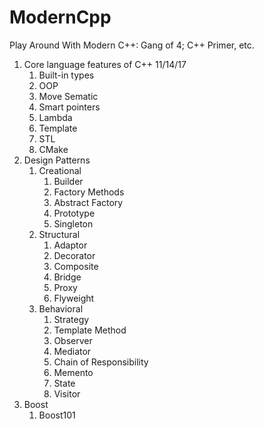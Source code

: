 # ModernCpp

Play Around With Modern C++:
Gang of 4; C++ Primer, etc.

1. Core language features of C++ 11/14/17
   1. Built-in types
   2. OOP
   3. Move Sematic
   4. Smart pointers
   5. Lambda
   6. Template
   7. STL
   8. CMake
2. Design Patterns
   1. Creational
      1. Builder
      2. Factory Methods
      3. Abstract Factory
      4. Prototype
      5. Singleton
   2. Structural
      1. Adaptor
      2. Decorator
      3. Composite
      4. Bridge
      5. Proxy
      6. Flyweight
   3. Behavioral
      1. Strategy
      2. Template Method
      3. Observer
      4. Mediator
      5. Chain of Responsibility
      6. Memento
      7. State
      8. Visitor
3. Boost
   1. Boost101
